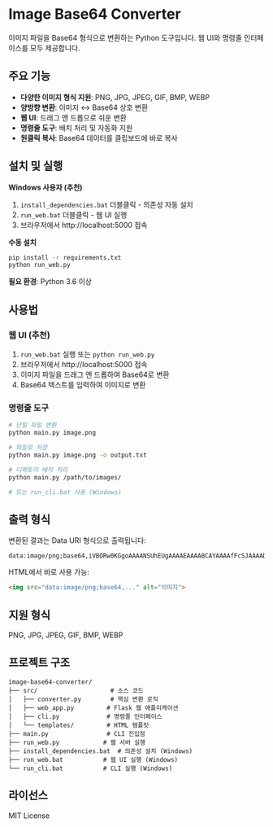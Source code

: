 # Image Base64 Converter

이미지 파일을 Base64 형식으로 변환하는 Python 도구입니다. 웹 UI와 명령줄 인터페이스를 모두 제공합니다.

## 주요 기능

- **다양한 이미지 형식 지원**: PNG, JPG, JPEG, GIF, BMP, WEBP
- **양방향 변환**: 이미지 ↔ Base64 상호 변환
- **웹 UI**: 드래그 앤 드롭으로 쉬운 변환
- **명령줄 도구**: 배치 처리 및 자동화 지원
- **원클릭 복사**: Base64 데이터를 클립보드에 바로 복사

## 설치 및 실행

**Windows 사용자 (추천)**
1. `install_dependencies.bat` 더블클릭 - 의존성 자동 설치
2. `run_web.bat` 더블클릭 - 웹 UI 실행
3. 브라우저에서 http://localhost:5000 접속

**수동 설치**
```bash
pip install -r requirements.txt
python run_web.py
```

**필요 환경**: Python 3.6 이상

## 사용법

### 웹 UI (추천)
1. `run_web.bat` 실행 또는 `python run_web.py`
2. 브라우저에서 http://localhost:5000 접속
3. 이미지 파일을 드래그 앤 드롭하여 Base64로 변환
4. Base64 텍스트를 입력하여 이미지로 변환

### 명령줄 도구
```bash
# 단일 파일 변환
python main.py image.png

# 파일로 저장
python main.py image.png -o output.txt

# 디렉토리 배치 처리
python main.py /path/to/images/

# 또는 run_cli.bat 사용 (Windows)
```

## 출력 형식

변환된 결과는 Data URI 형식으로 출력됩니다:
```
data:image/png;base64,iVBORw0KGgoAAAANSUhEUgAAAAEAAAABCAYAAAAfFcSJAAAADUlEQVR42mNk+M9QDwADhgGAWjR9awAAAABJRU5ErkJggg==
```

HTML에서 바로 사용 가능:
```html
<img src="data:image/png;base64,..." alt="이미지">
```

## 지원 형식

PNG, JPG, JPEG, GIF, BMP, WEBP

## 프로젝트 구조

```
image-base64-converter/
├── src/                    # 소스 코드
│   ├── converter.py        # 핵심 변환 로직
│   ├── web_app.py         # Flask 웹 애플리케이션
│   ├── cli.py             # 명령줄 인터페이스
│   └── templates/         # HTML 템플릿
├── main.py                # CLI 진입점
├── run_web.py            # 웹 서버 실행
├── install_dependencies.bat  # 의존성 설치 (Windows)
├── run_web.bat           # 웹 UI 실행 (Windows)
└── run_cli.bat           # CLI 실행 (Windows)
```

## 라이선스

MIT License